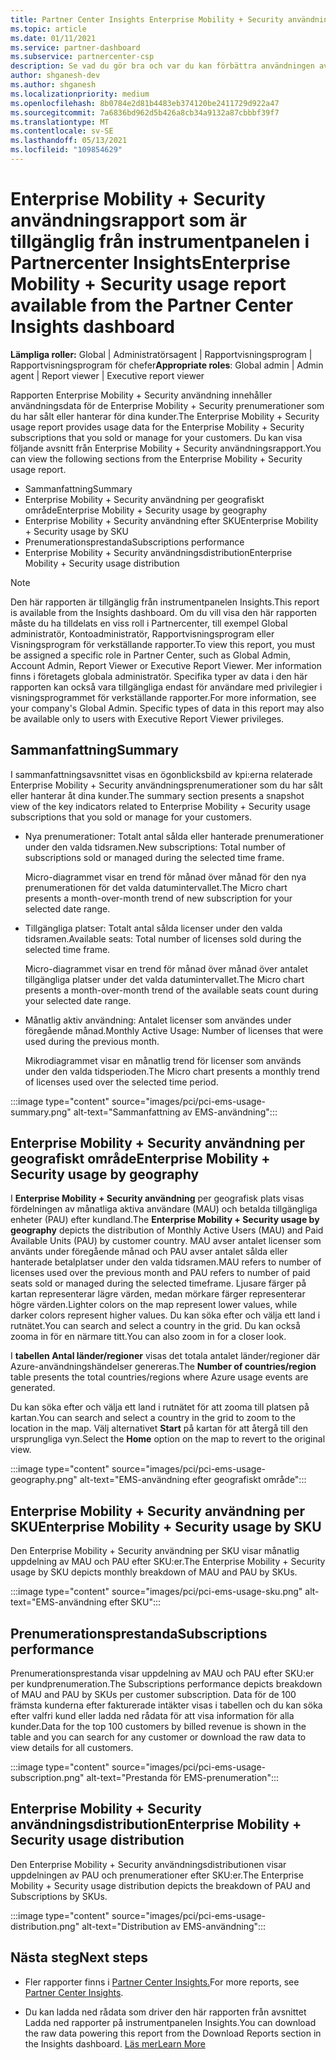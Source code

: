 ```yaml
---
title: Partner Center Insights Enterprise Mobility + Security användningsrapport
ms.topic: article
ms.date: 01/11/2021
ms.service: partner-dashboard
ms.subservice: partnercenter-csp
description: Se vad du gör bra och var du kan förbättra användningen av Enterprise Mobility + Security prenumerationer som du säljer eller hanterar för dina kunder.
author: shganesh-dev
ms.author: shganesh
ms.localizationpriority: medium
ms.openlocfilehash: 8b0784e2d81b4483eb374120be2411729d922a47
ms.sourcegitcommit: 7a6836bd962d5b426a8cb34a9132a87cbbbf39f7
ms.translationtype: MT
ms.contentlocale: sv-SE
ms.lasthandoff: 05/13/2021
ms.locfileid: "109854629"
---
```

# <a name="enterprise-mobility--security-usage-report-available-from-the-partner-center-insights-dashboard"></a><span data-ttu-id="c2185-103">Enterprise Mobility + Security användningsrapport som är tillgänglig från instrumentpanelen i Partnercenter Insights</span><span class="sxs-lookup"><span data-stu-id="c2185-103">Enterprise Mobility + Security usage report available from the Partner Center Insights dashboard</span></span>

<span data-ttu-id="c2185-104">**Lämpliga roller:** Global | Administratörsagent | Rapportvisningsprogram | Rapportvisningsprogram för chefer</span><span class="sxs-lookup"><span data-stu-id="c2185-104">**Appropriate roles**: Global admin | Admin agent | Report viewer | Executive report viewer</span></span>

<span data-ttu-id="c2185-105">Rapporten Enterprise Mobility + Security användning innehåller användningsdata för de Enterprise Mobility + Security prenumerationer som du har sålt eller hanterar för dina kunder.</span><span class="sxs-lookup"><span data-stu-id="c2185-105">The Enterprise Mobility + Security usage report provides usage data for the Enterprise Mobility + Security subscriptions that you sold or manage for your customers.</span></span> <span data-ttu-id="c2185-106">Du kan visa följande avsnitt från Enterprise Mobility + Security användningsrapport.</span><span class="sxs-lookup"><span data-stu-id="c2185-106">You can view the following sections from the Enterprise Mobility + Security usage report.</span></span>

- <span data-ttu-id="c2185-107">Sammanfattning</span><span class="sxs-lookup"><span data-stu-id="c2185-107">Summary</span></span>
- <span data-ttu-id="c2185-108">Enterprise Mobility + Security användning per geografiskt område</span><span class="sxs-lookup"><span data-stu-id="c2185-108">Enterprise Mobility + Security usage by geography</span></span>
- <span data-ttu-id="c2185-109">Enterprise Mobility + Security användning efter SKU</span><span class="sxs-lookup"><span data-stu-id="c2185-109">Enterprise Mobility + Security usage by SKU</span></span>
- <span data-ttu-id="c2185-110">Prenumerationsprestanda</span><span class="sxs-lookup"><span data-stu-id="c2185-110">Subscriptions performance</span></span>
- <span data-ttu-id="c2185-111">Enterprise Mobility + Security användningsdistribution</span><span class="sxs-lookup"><span data-stu-id="c2185-111">Enterprise Mobility + Security usage distribution</span></span>

 > [!NOTE]
 > <span data-ttu-id="c2185-112">Den här rapporten är tillgänglig från instrumentpanelen Insights.</span><span class="sxs-lookup"><span data-stu-id="c2185-112">This report is available from the Insights dashboard.</span></span> <span data-ttu-id="c2185-113">Om du vill visa den här rapporten måste du ha tilldelats en viss roll i Partnercenter, till exempel Global administratör, Kontoadministratör, Rapportvisningsprogram eller Visningsprogram för verkställande rapporter.</span><span class="sxs-lookup"><span data-stu-id="c2185-113">To view this report, you must be assigned a specific role in Partner Center, such as Global Admin, Account Admin, Report Viewer or Executive Report Viewer.</span></span> <span data-ttu-id="c2185-114">Mer information finns i företagets globala administratör. Specifika typer av data i den här rapporten kan också vara tillgängliga endast för användare med privilegier i visningsprogrammet för verkställande rapporter.</span><span class="sxs-lookup"><span data-stu-id="c2185-114">For more information, see your company's Global Admin. Specific types of data in this report may also be available only to users with Executive Report Viewer privileges.</span></span>

## <a name="summary"></a><span data-ttu-id="c2185-115">Sammanfattning</span><span class="sxs-lookup"><span data-stu-id="c2185-115">Summary</span></span>

<span data-ttu-id="c2185-116">I sammanfattningsavsnittet visas en ögonblicksbild av kpi:erna relaterade Enterprise Mobility + Security användningsprenumerationer som du har sålt eller hanterar åt dina kunder.</span><span class="sxs-lookup"><span data-stu-id="c2185-116">The summary section presents a snapshot view of the key indicators related to Enterprise Mobility + Security usage subscriptions that you sold or manage for your customers.</span></span> 

- <span data-ttu-id="c2185-117">Nya prenumerationer: Totalt antal sålda eller hanterade prenumerationer under den valda tidsramen.</span><span class="sxs-lookup"><span data-stu-id="c2185-117">New subscriptions: Total number of subscriptions sold or managed during the selected time frame.</span></span>

   <span data-ttu-id="c2185-118">Micro-diagrammet visar en trend för månad över månad för den nya prenumerationen för det valda datumintervallet.</span><span class="sxs-lookup"><span data-stu-id="c2185-118">The Micro chart presents a month-over-month trend of new subscription for your selected date range.</span></span>

- <span data-ttu-id="c2185-119">Tillgängliga platser: Totalt antal sålda licenser under den valda tidsramen.</span><span class="sxs-lookup"><span data-stu-id="c2185-119">Available seats: Total number of licenses sold during the selected time frame.</span></span>

   <span data-ttu-id="c2185-120">Micro-diagrammet visar en trend för månad över månad över antalet tillgängliga platser under det valda datumintervallet.</span><span class="sxs-lookup"><span data-stu-id="c2185-120">The Micro chart presents a month-over-month trend of the available seats count during your selected date range.</span></span>

- <span data-ttu-id="c2185-121">Månatlig aktiv användning: Antalet licenser som användes under föregående månad.</span><span class="sxs-lookup"><span data-stu-id="c2185-121">Monthly Active Usage: Number of licenses that were used during the previous month.</span></span>

   <span data-ttu-id="c2185-122">Mikrodiagrammet visar en månatlig trend för licenser som används under den valda tidsperioden.</span><span class="sxs-lookup"><span data-stu-id="c2185-122">The Micro chart presents a monthly trend of licenses used over the selected time period.</span></span>

:::image type="content" source="images/pci/pci-ems-usage-summary.png" alt-text="Sammanfattning av EMS-användning":::

## <a name="enterprise-mobility--security-usage-by-geography"></a><span data-ttu-id="c2185-124">Enterprise Mobility + Security användning per geografiskt område</span><span class="sxs-lookup"><span data-stu-id="c2185-124">Enterprise Mobility + Security usage by geography</span></span>

<span data-ttu-id="c2185-125">I **Enterprise Mobility + Security användning** per geografisk plats visas fördelningen av månatliga aktiva användare (MAU) och betalda tillgängliga enheter (PAU) efter kundland.</span><span class="sxs-lookup"><span data-stu-id="c2185-125">The **Enterprise Mobility + Security usage by geography** depicts the distribution of Monthly Active Users (MAU) and Paid Available Units (PAU) by customer country.</span></span> <span data-ttu-id="c2185-126">MAU avser antalet licenser som använts under föregående månad och PAU avser antalet sålda eller hanterade betalplatser under den valda tidsramen.</span><span class="sxs-lookup"><span data-stu-id="c2185-126">MAU refers to number of licenses used over the previous month and PAU refers to number of paid seats sold or managed during the selected timeframe.</span></span> <span data-ttu-id="c2185-127">Ljusare färger på kartan representerar lägre värden, medan mörkare färger representerar högre värden.</span><span class="sxs-lookup"><span data-stu-id="c2185-127">Lighter colors on the map represent lower values, while darker colors represent higher values.</span></span> <span data-ttu-id="c2185-128">Du kan söka efter och välja ett land i rutnätet.</span><span class="sxs-lookup"><span data-stu-id="c2185-128">You can search and select a country in the grid.</span></span> <span data-ttu-id="c2185-129">Du kan också zooma in för en närmare titt.</span><span class="sxs-lookup"><span data-stu-id="c2185-129">You can also zoom in for a closer look.</span></span>

<span data-ttu-id="c2185-130">I **tabellen Antal länder/regioner** visas det totala antalet länder/regioner där Azure-användningshändelser genereras.</span><span class="sxs-lookup"><span data-stu-id="c2185-130">The **Number of countries/region** table presents the total countries/regions where Azure usage events are generated.</span></span>

<span data-ttu-id="c2185-131">Du kan söka efter och välja ett land i rutnätet för att zooma till platsen på kartan.</span><span class="sxs-lookup"><span data-stu-id="c2185-131">You can search and select a country in the grid to zoom to the location in the map.</span></span> <span data-ttu-id="c2185-132">Välj alternativet **Start** på kartan för att återgå till den ursprungliga vyn.</span><span class="sxs-lookup"><span data-stu-id="c2185-132">Select the **Home** option on the map to revert to the original view.</span></span>

:::image type="content" source="images/pci/pci-ems-usage-geography.png" alt-text="EMS-användning efter geografiskt område":::

## <a name="enterprise-mobility--security-usage-by-sku"></a><span data-ttu-id="c2185-134">Enterprise Mobility + Security användning per SKU</span><span class="sxs-lookup"><span data-stu-id="c2185-134">Enterprise Mobility + Security usage by SKU</span></span>

<span data-ttu-id="c2185-135">Den Enterprise Mobility + Security användning per SKU visar månatlig uppdelning av MAU och PAU efter SKU:er.</span><span class="sxs-lookup"><span data-stu-id="c2185-135">The Enterprise Mobility + Security usage by SKU depicts monthly breakdown of MAU and PAU by SKUs.</span></span>

:::image type="content" source="images/pci/pci-ems-usage-sku.png" alt-text="EMS-användning efter SKU":::

## <a name="subscriptions-performance"></a><span data-ttu-id="c2185-137">Prenumerationsprestanda</span><span class="sxs-lookup"><span data-stu-id="c2185-137">Subscriptions performance</span></span>

<span data-ttu-id="c2185-138">Prenumerationsprestanda visar uppdelning av MAU och PAU efter SKU:er per kundprenumeration.</span><span class="sxs-lookup"><span data-stu-id="c2185-138">The Subscriptions performance depicts breakdown of MAU and PAU by SKUs per customer subscription.</span></span> <span data-ttu-id="c2185-139">Data för de 100 främsta kunderna efter fakturerade intäkter visas i tabellen och du kan söka efter valfri kund eller ladda ned rådata för att visa information för alla kunder.</span><span class="sxs-lookup"><span data-stu-id="c2185-139">Data for the top 100 customers by billed revenue is shown in the table and you can search for any customer or download the raw data to view details for all customers.</span></span>

:::image type="content" source="images/pci/pci-ems-usage-subscription.png" alt-text="Prestanda för EMS-prenumeration":::

## <a name="enterprise-mobility--security-usage-distribution"></a><span data-ttu-id="c2185-141">Enterprise Mobility + Security användningsdistribution</span><span class="sxs-lookup"><span data-stu-id="c2185-141">Enterprise Mobility + Security usage distribution</span></span>

<span data-ttu-id="c2185-142">Den Enterprise Mobility + Security användningsdistributionen visar uppdelningen av PAU och prenumerationer efter SKU:er.</span><span class="sxs-lookup"><span data-stu-id="c2185-142">The Enterprise Mobility + Security usage distribution depicts the breakdown of PAU and Subscriptions by SKUs.</span></span>

:::image type="content" source="images/pci/pci-ems-usage-distribution.png" alt-text="Distribution av EMS-användning":::

## <a name="next-steps"></a><span data-ttu-id="c2185-144">Nästa steg</span><span class="sxs-lookup"><span data-stu-id="c2185-144">Next steps</span></span>

- <span data-ttu-id="c2185-145">Fler rapporter finns i [Partner Center Insights.](partner-center-insights.md)</span><span class="sxs-lookup"><span data-stu-id="c2185-145">For more reports, see [Partner Center Insights](partner-center-insights.md).</span></span>

- <span data-ttu-id="c2185-146">Du kan ladda ned rådata som driver den här rapporten från avsnittet Ladda ned rapporter på instrumentpanelen Insights.</span><span class="sxs-lookup"><span data-stu-id="c2185-146">You can download the raw data powering this report from the Download Reports section in the Insights dashboard.</span></span> [<span data-ttu-id="c2185-147">Läs mer</span><span class="sxs-lookup"><span data-stu-id="c2185-147">Learn More</span></span>](pci-download-reports.md) 
